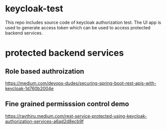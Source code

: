 # keycloak-test
This repo includes source code of keycloak authorization test. The UI app is used to generate access token which can be used to access protected backend services.

# protected backend services
## Role based authroization
https://medium.com/devops-dudes/securing-spring-boot-rest-apis-with-keycloak-1d760b2004e

## Fine grained permisssion control demo
https://ravthiru.medium.com/rest-service-protected-using-keycloak-authorization-services-a6ad2d8ecb9f
